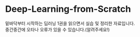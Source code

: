 # Deep-Learning-from-Scratch
밑바닥부터 시작하는 딥러닝 1권을 읽으면서 실습 및 정리한 자료입니다.<br>
중간중간에 오타나 오류가 있을 수 있습니다.(알려주세요!)
